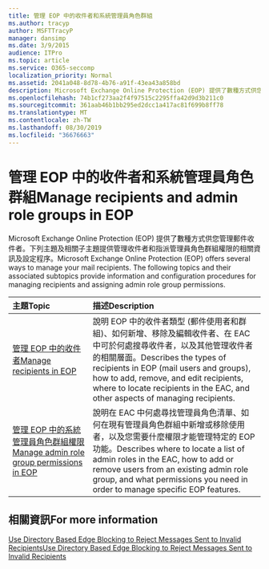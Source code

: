 ```yaml
---
title: 管理 EOP 中的收件者和系統管理員角色群組
ms.author: tracyp
author: MSFTTracyP
manager: dansimp
ms.date: 3/9/2015
audience: ITPro
ms.topic: article
ms.service: O365-seccomp
localization_priority: Normal
ms.assetid: 2041a048-8d78-4b76-a91f-43ea43a858bd
description: Microsoft Exchange Online Protection (EOP) 提供了數種方式供您管理郵件收件者。下列主題及相關子主題提供管理收件者和指派管理員角色群組權限的相關資訊及設定程序。
ms.openlocfilehash: 74b1cf273aa2f4f97515c2295ffa42d9d3b211c0
ms.sourcegitcommit: 361aab46b1bb295ed2dcc1a417ac81f699b8ff78
ms.translationtype: MT
ms.contentlocale: zh-TW
ms.lasthandoff: 08/30/2019
ms.locfileid: "36676663"
---
```

# <a name="manage-recipients-and-admin-role-groups-in-eop"></a><span data-ttu-id="e38ad-104">管理 EOP 中的收件者和系統管理員角色群組</span><span class="sxs-lookup"><span data-stu-id="e38ad-104">Manage recipients and admin role groups in EOP</span></span>

<span data-ttu-id="e38ad-p102">Microsoft Exchange Online Protection (EOP) 提供了數種方式供您管理郵件收件者。下列主題及相關子主題提供管理收件者和指派管理員角色群組權限的相關資訊及設定程序。</span><span class="sxs-lookup"><span data-stu-id="e38ad-p102">Microsoft Exchange Online Protection (EOP) offers several ways to manage your mail recipients. The following topics and their associated subtopics provide information and configuration procedures for managing recipients and assigning admin role group permissions.</span></span>
  
|<span data-ttu-id="e38ad-107">**主題**</span><span class="sxs-lookup"><span data-stu-id="e38ad-107">**Topic**</span></span>|<span data-ttu-id="e38ad-108">**描述**</span><span class="sxs-lookup"><span data-stu-id="e38ad-108">**Description**</span></span>|
|:-----|:-----|
|[<span data-ttu-id="e38ad-109">管理 EOP 中的收件者</span><span class="sxs-lookup"><span data-stu-id="e38ad-109">Manage recipients in EOP</span></span>](manage-recipients-in-eop.md)|<span data-ttu-id="e38ad-110">說明 EOP 中的收件者類型 (郵件使用者和群組)、如何新增、移除及編輯收件者、在 EAC 中可於何處搜尋收件者，以及其他管理收件者的相關層面。</span><span class="sxs-lookup"><span data-stu-id="e38ad-110">Describes the types of recipients in EOP (mail users and groups), how to add, remove, and edit recipients, where to locate recipients in the EAC, and other aspects of managing recipients.</span></span>|
|[<span data-ttu-id="e38ad-111">管理 EOP 中的系統管理員角色群組權限</span><span class="sxs-lookup"><span data-stu-id="e38ad-111">Manage admin role group permissions in EOP</span></span>](manage-admin-role-group-permissions-in-eop.md)|<span data-ttu-id="e38ad-112">說明在 EAC 中何處尋找管理員角色清單、如何在現有管理員角色群組中新增或移除使用者，以及您需要什麼權限才能管理特定的 EOP 功能。</span><span class="sxs-lookup"><span data-stu-id="e38ad-112">Describes where to locate a list of admin roles in the EAC, how to add or remove users from an existing admin role group, and what permissions you need in order to manage specific EOP features.</span></span>|

## <a name="for-more-information"></a><span data-ttu-id="e38ad-113">相關資訊</span><span class="sxs-lookup"><span data-stu-id="e38ad-113">For more information</span></span>

[<span data-ttu-id="e38ad-114">Use Directory Based Edge Blocking to Reject Messages Sent to Invalid Recipients</span><span class="sxs-lookup"><span data-stu-id="e38ad-114">Use Directory Based Edge Blocking to Reject Messages Sent to Invalid Recipients</span></span>](https://docs.microsoft.com/exchange/mail-flow-best-practices/use-directory-based-edge-blocking)
